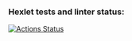 ### Hexlet tests and linter status:
[![Actions Status](https://github.com/Diktator12/frontend-project-11/actions/workflows/hexlet-check.yml/badge.svg)](https://github.com/Diktator12/frontend-project-11/actions)